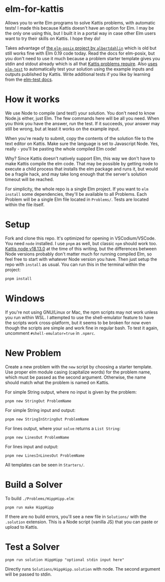 # elm-for-kattis
Allows you to write Elm programs to solve Kattis problems, with automatic tests!
I made this because Kattis doesn't have an option for Elm. I may be the only one using this, but I built it in a portal way in case other Elm users want to try their skills on Kattis. I hope they do!

Takes advantage of [the `elm-posix` project by `albertdahlin`](https://github.com/albertdahlin/elm-posix/tree/master) which is old but still works fine with Elm 0.19 code today.
Read the docs for elm-posix, but you don't need to use it much because a problem starter template gives you stdin and stdout already which is all that [Kattis problems require](https://support.kattis.com/support/solutions/articles/79000120852-how-do-i-handle-input-and-output-).
Also [uses `elm-test`](https://www.npmjs.com/package/elm-test) to automatically test your solution using the example inputs and outputs published by Kattis. Write additional tests if you like by learning from the [elm-test docs](https://www.npmjs.com/package/elm-test).

# How it works
We use Node to compile (and test!) your solution. You don't need to know Node.js either, just Elm. The few commands here will be all you need.
When you think you have the answer, run the test. If it succeeds, your answer may still be wrong, but at least it works on the example input.

When you're ready to submit, copy the contents of the solution file to the text editor on Kattis. Make sure the language is set to Javascript Node. Yes, really - you'll be pasting the whole compiled Elm code! 

Why? Since Kattis doesn't natively support Elm, this way we don't have to make Kattis compile the elm code. That may be possible by getting node to execute a child process that installs the elm package and runs it, but would be a fragile hack, and may take long enough that the server's solution timeout will be reached.

For simplicity, the whole repo is a single Elm project. If you want to `elm install` some dependencies, they'll be available to all Problems. Each Problem will be a single Elm file located in `Problems/`. Tests are located within the file itself.

# Setup
Fork and clone this repo. It's optimized for opening in VSCodium/VSCode.
You need `node` installed. I use `pnpm` as well, but classic `npm` should work too. [Kattis node v18.13.0](https://open.kattis.com/languages/javascript) at the time of this writing, but the differences between Node versions probably don't matter much for running compiled Elm, so feel free to start with whatever Node version you have. Then just setup the repo with `install` as usual. You can run this in the terminal within the project:
```sh
pnpm install
```

# Windows
If you're not using GNU/Linux or Mac, the npm scripts may not work unless you run within WSL. I attempted to use the shell-emulator feature to have the scripts work cross-platform, but it seems to be broken for now even though the scripts are simple and work fine in regular bash. To test it again, uncomment `#shell-emulator=true` in `.npmrc`.

# New Problem
Create a new problem with the `new` script by choosing a starter template.
Use proper elm module casing (capitalize words) for the problem name, which must be passed as the second argument.
Otherwise, the name should match what the problem is named on Kattis.

For simple String output, where no input is given by the problem:
```
pnpm new StringOut ProblemName
```
For simple String input and output:
```
pnpm new StringInStringOut ProblemName
```
For lines output, where your `solve` returns a `List String`:
```
pnpm new LinesOut ProblemName
```
For lines input and output:
```
pnpm new LinesInLinesOut ProblemName
```

All templates can be seen in `Starters/`.

# Build a Solver
To build `./Problems/HippHipp.elm`:
```
pnpm run make HippHipp
```
If there are no build errors, you'll see a new file in `Solutions/` with the `.solution` extension. This is a Node script (vanilla JS) that you can paste or upload to Kattis.

# Test a Solver
```
pnpm run solution HippHipp "optional stdin input here"
```
Directly runs `Solutions/HippHipp.solution` with node. The second argument will be passed to stdin.